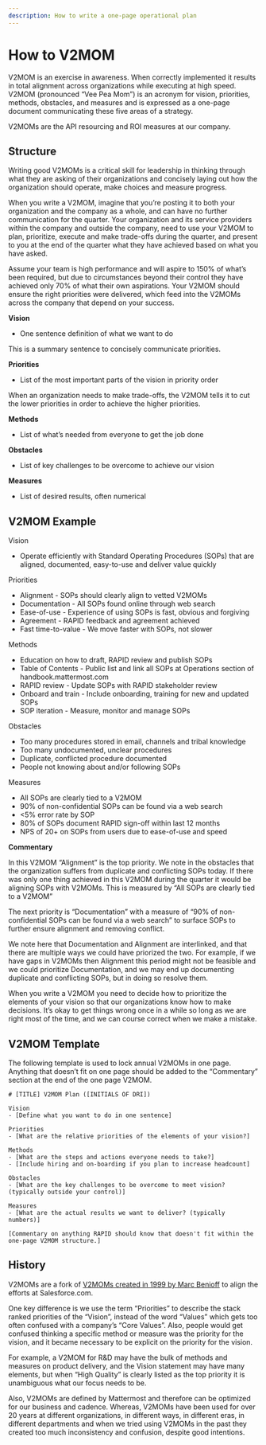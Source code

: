 ```yaml
---
description: How to write a one-page operational plan
---
```


# How to V2MOM

V2MOM is an exercise in awareness. When correctly implemented it results in total alignment across organizations while executing at high speed. V2MOM \(pronounced “Vee Pea Mom”\) is an acronym for vision, priorities, methods, obstacles, and measures and is expressed as a one-page document communicating these five areas of a strategy.

V2MOMs are the API resourcing and ROI measures at our company.

## Structure

Writing good V2MOMs is a critical skill for leadership in thinking through what they are asking of their organizations and concisely laying out how the organization should operate, make choices and measure progress.

When you write a V2MOM, imagine that you’re posting it to both your organization and the company as a whole, and can have no further communication for the quarter. Your organization and its service providers within the company and outside the company, need to use your V2MOM to plan, prioritize, execute and make trade-offs during the quarter, and present to you at the end of the quarter what they have achieved based on what you have asked.

Assume your team is high performance and will aspire to 150% of what’s been required, but due to circumstances beyond their control they have achieved only 70% of what their own aspirations. Your V2MOM should ensure the right priorities were delivered, which feed into the V2MOMs across the company that depend on your success.

**Vision**

* One sentence definition of what we want to do

This is a summary sentence to concisely communicate priorities.

**Priorities**

* List of the most important parts of the vision in priority order

When an organization needs to make trade-offs, the V2MOM tells it to cut the lower priorities in order to achieve the higher priorities.

**Methods**

* List of what’s needed from everyone to get the job done

**Obstacles**

* List of key challenges to be overcome to achieve our vision

**Measures**

* List of desired results, often numerical

## V2MOM Example

Vision

* Operate efficiently with Standard Operating Procedures \(SOPs\) that are aligned, documented, easy-to-use and deliver value quickly

Priorities

* Alignment - SOPs should clearly align to vetted V2MOMs
* Documentation - All SOPs found online through web search
* Ease-of-use - Experience of using SOPs is fast, obvious and forgiving
* Agreement - RAPID feedback and agreement achieved
* Fast time-to-value - We move faster with SOPs, not slower

Methods

* Education on how to draft, RAPID review and publish SOPs
* Table of Contents - Public list and link all SOPs at Operations section of handbook.mattermost.com
* RAPID review - Update SOPs with RAPID stakeholder review
* Onboard and train - Include onboarding, training for new and updated SOPs
* SOP iteration - Measure, monitor and manage SOPs

Obstacles

* Too many procedures stored in email, channels and tribal knowledge
* Too many undocumented, unclear procedures
* Duplicate, conflicted procedure documented
* People not knowing about and/or following SOPs

Measures

* All SOPs are clearly tied to a V2MOM
* 90% of non-confidential SOPs can be found via a web search
* &lt;5% error rate by SOP
* 80% of SOPs document RAPID sign-off within last 12 months
* NPS of 20+ on SOPs from users due to ease-of-use and speed

**Commentary**

In this V2MOM “Alignment” is the top priority. We note in the obstacles that the organization suffers from duplicate and conflicting SOPs today. If there was only one thing achieved in this V2MOM during the quarter it would be aligning SOPs with V2MOMs. This is measured by “All SOPs are clearly tied to a V2MOM”

The next priority is “Documentation” with a measure of “90% of non-confidential SOPs can be found via a web search” to surface SOPs to further ensure alignment and removing conflict.

We note here that Documentation and Alignment are interlinked, and that there are multiple ways we could have priorized the two. For example, if we have gaps in V2MOMs then Alignment this period might not be feasible and we could prioritize Documentation, and we may end up documenting duplicate and conflicting SOPs, but in doing so resolve them.

When you write a V2MOM you need to decide how to prioritize the elements of your vision so that our organizations know how to make decisions. It’s okay to get things wrong once in a while so long as we are right most of the time, and we can course correct when we make a mistake.

## V2MOM Template

The following template is used to lock annual V2MOMs in one page. Anything that doesn’t fit on one page should be added to the “Commentary” section at the end of the one page V2MOM.

```text
# [TITLE] V2MOM Plan ([INITIALS OF DRI])

Vision
- [Define what you want to do in one sentence] 

Priorities 
- [What are the relative priorities of the elements of your vision?]

Methods
- [What are the steps and actions everyone needs to take?]
- [Include hiring and on-boarding if you plan to increase headcount] 

Obstacles 
- [What are the key challenges to be overcome to meet vision? (typically outside your control)] 

Measures 
- [What are the actual results we want to deliver? (typically numbers)]

[Commentary on anything RAPID should know that doesn't fit within the one-page V2MOM structure.]
```

## History

V2MOMs are a fork of [V2MOMs created in 1999 by Marc Benioff](https://www.salesforce.com/blog/2013/04/how-to-create-alignment-within-your-company.html) to align the efforts at Salesforce.com.

One key difference is we use the term “Priorities” to describe the stack ranked priorities of the “Vision”, instead of the word “Values” which gets too often confused with a company’s “Core Values”. Also, people would get confused thinking a specific method or measure was the priority for the vision, and it became necessary to be explicit on the priority for the vision.

For example, a V2MOM for R&D may have the bulk of methods and measures on product delivery, and the Vision statement may have many elements, but when “High Quality” is clearly listed as the top priority it is unambiguous what our focus needs to be.

Also, V2MOMs are defined by Mattermost and therefore can be optimized for our business and cadence. Whereas, V2MOMs have been used for over 20 years at different organizations, in different ways, in different eras, in different departments and when we tried using V2MOMs in the past they created too much inconsistency and confusion, despite good intentions.

